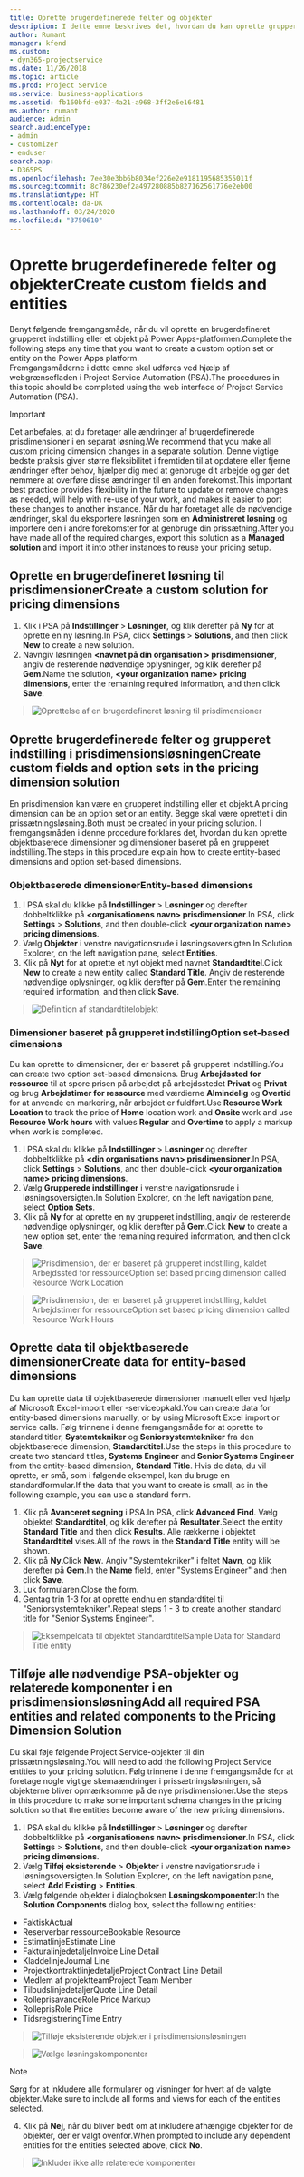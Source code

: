 ```yaml
---
title: Oprette brugerdefinerede felter og objekter
description: I dette emne beskrives det, hvordan du kan oprette grupperede indstillinger og objekter i din egen løsning i Power Apps-platformen.
author: Rumant
manager: kfend
ms.custom:
- dyn365-projectservice
ms.date: 11/26/2018
ms.topic: article
ms.prod: Project Service
ms.service: business-applications
ms.assetid: fb160bfd-e037-4a21-a968-3ff2e6e16481
ms.author: rumant
audience: Admin
search.audienceType:
- admin
- customizer
- enduser
search.app:
- D365PS
ms.openlocfilehash: 7ee30e3bb6b8034ef226e2e9181195685355011f
ms.sourcegitcommit: 8c786230ef2a497280885b827162561776e2eb00
ms.translationtype: HT
ms.contentlocale: da-DK
ms.lasthandoff: 03/24/2020
ms.locfileid: "3750610"
---
```

# <a name="create-custom-fields-and-entities"></a><span data-ttu-id="a5201-103">Oprette brugerdefinerede felter og objekter</span><span class="sxs-lookup"><span data-stu-id="a5201-103">Create custom fields and entities</span></span> 

<span data-ttu-id="a5201-104">Benyt følgende fremgangsmåde, når du vil oprette en brugerdefineret grupperet indstilling eller et objekt på Power Apps-platformen.</span><span class="sxs-lookup"><span data-stu-id="a5201-104">Complete the following steps any time that you want to create a custom option set or entity on the Power Apps platform.</span></span>  
<span data-ttu-id="a5201-105">Fremgangsmåderne i dette emne skal udføres ved hjælp af webgrænsefladen i Project Service Automation (PSA).</span><span class="sxs-lookup"><span data-stu-id="a5201-105">The procedures in this topic should be completed using the web interface of Project Service Automation (PSA).</span></span>

> [!IMPORTANT]
> <span data-ttu-id="a5201-106">Det anbefales, at du foretager alle ændringer af brugerdefinerede prisdimensioner i en separat løsning.</span><span class="sxs-lookup"><span data-stu-id="a5201-106">We recommend that you make all custom pricing dimension changes in a separate solution.</span></span> <span data-ttu-id="a5201-107">Denne vigtige bedste praksis giver større fleksibilitet i fremtiden til at opdatere eller fjerne ændringer efter behov, hjælper dig med at genbruge dit arbejde og gør det nemmere at overføre disse ændringer til en anden forekomst.</span><span class="sxs-lookup"><span data-stu-id="a5201-107">This important best practice provides flexibility in the future to update or remove changes as needed, will help with re-use of your work, and makes it easier to port these changes to another instance.</span></span> <span data-ttu-id="a5201-108">Når du har foretaget alle de nødvendige ændringer, skal du eksportere løsningen som en **Administreret løsning** og importere den i andre forekomster for at genbruge din prissætning.</span><span class="sxs-lookup"><span data-stu-id="a5201-108">After you have made all of the required changes, export this solution as a **Managed solution** and import it into other instances to reuse your pricing setup.</span></span>


## <a name="create-a-custom-solution-for-pricing-dimensions"></a><span data-ttu-id="a5201-109">Oprette en brugerdefineret løsning til prisdimensioner</span><span class="sxs-lookup"><span data-stu-id="a5201-109">Create a custom solution for pricing dimensions</span></span>
1. <span data-ttu-id="a5201-110">Klik i PSA på **Indstillinger** > **Løsninger**, og klik derefter på **Ny** for at oprette en ny løsning.</span><span class="sxs-lookup"><span data-stu-id="a5201-110">In PSA, click **Settings** > **Solutions**, and then click **New** to create a new solution.</span></span> 
2. <span data-ttu-id="a5201-111">Navngiv løsningen **\<navnet på din organisation > prisdimensioner**, angiv de resterende nødvendige oplysninger, og klik derefter på **Gem**.</span><span class="sxs-lookup"><span data-stu-id="a5201-111">Name the solution, **\<your organization name> pricing dimensions**, enter the remaining required information, and then click **Save**.</span></span>

> ![Oprettelse af en brugerdefineret løsning til prisdimensioner](media/Creation-of-custom-pricing-dimension-solution.PNG)
  
## <a name="create-custom-fields-and-option-sets-in-the-pricing-dimension-solution"></a><span data-ttu-id="a5201-113">Oprette brugerdefinerede felter og grupperet indstilling i prisdimensionsløsningen</span><span class="sxs-lookup"><span data-stu-id="a5201-113">Create custom fields and option sets in the pricing dimension solution</span></span>

<span data-ttu-id="a5201-114">En prisdimension kan være en grupperet indstilling eller et objekt.</span><span class="sxs-lookup"><span data-stu-id="a5201-114">A pricing dimension can be an option set or an entity.</span></span> <span data-ttu-id="a5201-115">Begge skal være oprettet i din prissætningsløsning.</span><span class="sxs-lookup"><span data-stu-id="a5201-115">Both must be created in your pricing solution.</span></span> <span data-ttu-id="a5201-116">I fremgangsmåden i denne procedure forklares det, hvordan du kan oprette objektbaserede dimensioner og dimensioner baseret på en grupperet indstilling.</span><span class="sxs-lookup"><span data-stu-id="a5201-116">The steps in this procedure explain how to create entity-based dimensions and option set-based dimensions.</span></span>

### <a name="entity-based-dimensions"></a><span data-ttu-id="a5201-117">Objektbaserede dimensioner</span><span class="sxs-lookup"><span data-stu-id="a5201-117">Entity-based dimensions</span></span>

1. <span data-ttu-id="a5201-118">I PSA skal du klikke på **Indstillinger** > **Løsninger** og derefter dobbeltklikke på **\<organisationens navn> prisdimensioner**.</span><span class="sxs-lookup"><span data-stu-id="a5201-118">In PSA, click **Settings** > **Solutions**, and then double-click **\<your organization name> pricing dimensions**.</span></span>
2. <span data-ttu-id="a5201-119">Vælg **Objekter** i venstre navigationsrude i løsningsoversigten.</span><span class="sxs-lookup"><span data-stu-id="a5201-119">In Solution Explorer, on the left navigation pane, select **Entities**.</span></span>
3. <span data-ttu-id="a5201-120">Klik på **Nyt** for at oprette et nyt objekt med navnet **Standardtitel**.</span><span class="sxs-lookup"><span data-stu-id="a5201-120">Click **New** to create a new entity called **Standard Title**.</span></span> <span data-ttu-id="a5201-121">Angiv de resterende nødvendige oplysninger, og klik derefter på **Gem**.</span><span class="sxs-lookup"><span data-stu-id="a5201-121">Enter the remaining required information, and then click **Save**.</span></span>

> ![Definition af standardtitelobjekt](media/Standard-Title-entity-definition.png)


### <a name="option-set-based-dimensions"></a><span data-ttu-id="a5201-123">Dimensioner baseret på grupperet indstilling</span><span class="sxs-lookup"><span data-stu-id="a5201-123">Option set-based dimensions</span></span> 
<span data-ttu-id="a5201-124">Du kan oprette to dimensioner, der er baseret på grupperet indstilling.</span><span class="sxs-lookup"><span data-stu-id="a5201-124">You can create two option set-based dimensions.</span></span> <span data-ttu-id="a5201-125">Brug **Arbejdssted for ressource** til at spore prisen på arbejdet på arbejdsstedet **Privat** og **Privat** og brug **Arbejdstimer for ressource** med værdierne **Almindelig** og **Overtid** for at anvende en markering, når arbejdet er fuldført.</span><span class="sxs-lookup"><span data-stu-id="a5201-125">Use **Resource Work Location** to track the price of **Home** location work and **Onsite** work and use **Resource Work hours** with values **Regular** and **Overtime** to apply a markup when work is completed.</span></span>


1. <span data-ttu-id="a5201-126">I PSA skal du klikke på **Indstillinger** > **Løsninger** og derefter dobbeltklikke på **\<din organisations navn> prisdimensioner**.</span><span class="sxs-lookup"><span data-stu-id="a5201-126">In PSA, click **Settings** > **Solutions**, and then double-click  **\<your organization name> pricing dimensions**.</span></span> 
2. <span data-ttu-id="a5201-127">Vælg **Grupperede indstillinger** i venstre navigationsrude i løsningsoversigten.</span><span class="sxs-lookup"><span data-stu-id="a5201-127">In Solution Explorer, on the left navigation pane, select  **Option Sets**.</span></span> 
3. <span data-ttu-id="a5201-128">Klik på **Ny** for at oprette en ny grupperet indstilling, angiv de resterende nødvendige oplysninger, og klik derefter på **Gem**.</span><span class="sxs-lookup"><span data-stu-id="a5201-128">Click **New** to create a new option set, enter the remaining required information, and then click **Save**.</span></span>

> ![<span data-ttu-id="a5201-129">Prisdimension, der er baseret på grupperet indstilling, kaldet Arbejdssted for ressource</span><span class="sxs-lookup"><span data-stu-id="a5201-129">Option set based pricing dimension called Resource Work Location</span></span> ](media/Option-set-PD-called-Resource-Work-Location.png)

> ![<span data-ttu-id="a5201-130">Prisdimension, der er baseret på grupperet indstilling, kaldet Arbejdstimer for ressource</span><span class="sxs-lookup"><span data-stu-id="a5201-130">Option set based pricing dimension called Resource Work Hours</span></span> ](media/Option-set-PD-called-Resource-Work-Hours.PNG)


## <a name="create-data-for-entity-based-dimensions"></a><span data-ttu-id="a5201-131">Oprette data til objektbaserede dimensioner</span><span class="sxs-lookup"><span data-stu-id="a5201-131">Create data for entity-based dimensions</span></span>

<span data-ttu-id="a5201-132">Du kan oprette data til objektbaserede dimensioner manuelt eller ved hjælp af Microsoft Excel-import eller -serviceopkald.</span><span class="sxs-lookup"><span data-stu-id="a5201-132">You can create data for entity-based dimensions manually, or by using Microsoft Excel import or service calls.</span></span> <span data-ttu-id="a5201-133">Følg trinnene i denne fremgangsmåde for at oprette to standard titler, **Systemtekniker** og **Seniorsystemtekniker** fra den objektbaserede dimension, **Standardtitel**.</span><span class="sxs-lookup"><span data-stu-id="a5201-133">Use the steps in this procedure to create two standard titles, **Systems Engineer** and **Senior Systems Engineer** from the entity-based dimension, **Standard Title**.</span></span> <span data-ttu-id="a5201-134">Hvis de data, du vil oprette, er små, som i følgende eksempel, kan du bruge en standardformular.</span><span class="sxs-lookup"><span data-stu-id="a5201-134">If the data that you want to create is small, as in the following example, you can use a standard form.</span></span>

1. <span data-ttu-id="a5201-135">Klik på **Avanceret søgning** i PSA.</span><span class="sxs-lookup"><span data-stu-id="a5201-135">In PSA, click **Advanced Find**.</span></span> <span data-ttu-id="a5201-136">Vælg objektet **Standardtitel**, og klik derefter på **Resultater**.</span><span class="sxs-lookup"><span data-stu-id="a5201-136">Select the entity **Standard Title** and then click **Results**.</span></span> <span data-ttu-id="a5201-137">Alle rækkerne i objektet **Standardtitel** vises.</span><span class="sxs-lookup"><span data-stu-id="a5201-137">All of the rows in the **Standard Title** entity will be shown.</span></span>
2. <span data-ttu-id="a5201-138">Klik på **Ny**.</span><span class="sxs-lookup"><span data-stu-id="a5201-138">Click **New**.</span></span> <span data-ttu-id="a5201-139">Angiv "Systemtekniker" i feltet **Navn**, og klik derefter på **Gem**.</span><span class="sxs-lookup"><span data-stu-id="a5201-139">In the **Name** field, enter "Systems Engineer" and then click **Save**.</span></span>
3. <span data-ttu-id="a5201-140">Luk formularen.</span><span class="sxs-lookup"><span data-stu-id="a5201-140">Close the form.</span></span> 
4. <span data-ttu-id="a5201-141">Gentag trin 1-3 for at oprette endnu en standardtitel til "Seniorsystemtekniker".</span><span class="sxs-lookup"><span data-stu-id="a5201-141">Repeat steps 1 - 3 to create another standard title for "Senior Systems Engineer".</span></span>

> ![<span data-ttu-id="a5201-142">Eksempeldata til objektet Standardtitel</span><span class="sxs-lookup"><span data-stu-id="a5201-142">Sample Data for Standard Title entity</span></span> ](media/ST-data.png)

## <a name="add-all-required-psa-entities-and-related-components-to-the-pricing-dimension-solution"></a><span data-ttu-id="a5201-143">Tilføje alle nødvendige PSA-objekter og relaterede komponenter i en prisdimensionsløsning</span><span class="sxs-lookup"><span data-stu-id="a5201-143">Add all required PSA entities and related components to the Pricing Dimension Solution</span></span>
<span data-ttu-id="a5201-144">Du skal føje følgende Project Service-objekter til din prissætningsløsning.</span><span class="sxs-lookup"><span data-stu-id="a5201-144">You will need to add the following Project Service entities to your pricing solution.</span></span> <span data-ttu-id="a5201-145">Følg trinnene i denne fremgangsmåde for at foretage nogle vigtige skemaændringer i prissætningsløsningen, så objekterne bliver opmærksomme på de nye prisdimensioner.</span><span class="sxs-lookup"><span data-stu-id="a5201-145">Use the steps in this procedure to make some important schema changes in the pricing solution so that the entities become aware of the new pricing dimensions.</span></span>

1. <span data-ttu-id="a5201-146">I PSA skal du klikke på **Indstillinger** > **Løsninger** og derefter dobbeltklikke på **\<organisationens navn> prisdimensioner**.</span><span class="sxs-lookup"><span data-stu-id="a5201-146">In PSA, click **Settings** > **Solutions**, and then double-click **\<your organization name> pricing dimensions**.</span></span> 
2. <span data-ttu-id="a5201-147">Vælg **Tilføj eksisterende** > **Objekter** i venstre navigationsrude i løsningsoversigten.</span><span class="sxs-lookup"><span data-stu-id="a5201-147">In Solution Explorer, on the left navigation pane, select **Add Existing** > **Entities**.</span></span>
3. <span data-ttu-id="a5201-148">Vælg følgende objekter i dialogboksen **Løsningskomponenter**:</span><span class="sxs-lookup"><span data-stu-id="a5201-148">In the **Solution Components** dialog box, select the following entities:</span></span>

- <span data-ttu-id="a5201-149">Faktisk</span><span class="sxs-lookup"><span data-stu-id="a5201-149">Actual</span></span>
- <span data-ttu-id="a5201-150">Reserverbar ressource</span><span class="sxs-lookup"><span data-stu-id="a5201-150">Bookable Resource</span></span>
- <span data-ttu-id="a5201-151">Estimatlinje</span><span class="sxs-lookup"><span data-stu-id="a5201-151">Estimate Line</span></span>
- <span data-ttu-id="a5201-152">Fakturalinjedetalje</span><span class="sxs-lookup"><span data-stu-id="a5201-152">Invoice Line Detail</span></span>
- <span data-ttu-id="a5201-153">Kladdelinje</span><span class="sxs-lookup"><span data-stu-id="a5201-153">Journal Line</span></span>
- <span data-ttu-id="a5201-154">Projektkontraktlinjedetalje</span><span class="sxs-lookup"><span data-stu-id="a5201-154">Project Contract Line Detail</span></span>
- <span data-ttu-id="a5201-155">Medlem af projektteam</span><span class="sxs-lookup"><span data-stu-id="a5201-155">Project Team Member</span></span>
- <span data-ttu-id="a5201-156">Tilbudslinjedetaljer</span><span class="sxs-lookup"><span data-stu-id="a5201-156">Quote Line Detail</span></span>
- <span data-ttu-id="a5201-157">Rolleprisavance</span><span class="sxs-lookup"><span data-stu-id="a5201-157">Role Price Markup</span></span>
- <span data-ttu-id="a5201-158">Rollepris</span><span class="sxs-lookup"><span data-stu-id="a5201-158">Role Price</span></span> 
- <span data-ttu-id="a5201-159">Tidsregistrering</span><span class="sxs-lookup"><span data-stu-id="a5201-159">Time Entry</span></span> 

> ![Tilføje eksisterende objekter i prisdimensionsløsningen](media/Existing-entities-to-PD-solution.png)

> ![Vælge løsningskomponenter](media/Dimension-Components.png)

> [!NOTE]
> <span data-ttu-id="a5201-162">Sørg for at inkludere alle formularer og visninger for hvert af de valgte objekter.</span><span class="sxs-lookup"><span data-stu-id="a5201-162">Make sure to include all forms and views for each of the entities selected.</span></span>

4. <span data-ttu-id="a5201-163">Klik på **Nej**, når du bliver bedt om at inkludere afhængige objekter for de objekter, der er valgt ovenfor.</span><span class="sxs-lookup"><span data-stu-id="a5201-163">When prompted to include any dependent entities for the entities selected above, click **No**.</span></span>

> ![Inkluder ikke alle relaterede komponenter](media/Do-not-include-required.png)


